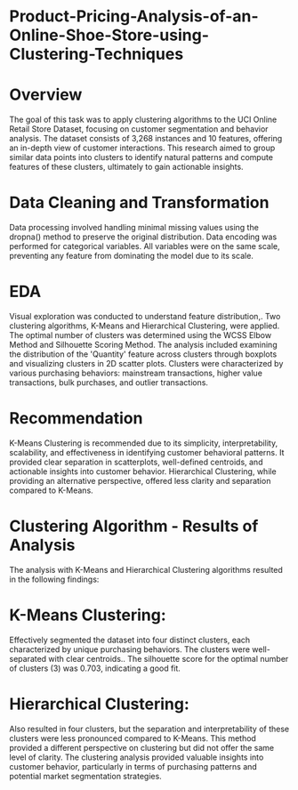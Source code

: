 # Product-Pricing-Analysis-of-an-Online-Shoe-Store-using-Clustering-Techniques
# Overview
The goal of this task was to apply clustering algorithms to the UCI Online Retail Store Dataset, focusing on customer segmentation and behavior analysis. The dataset consists of 3,268 instances and 10 features, offering an in-depth view of customer interactions. This research aimed to group similar data points into clusters to identify natural patterns and compute features of these clusters, ultimately to gain actionable insights.
# Data Cleaning and Transformation
Data processing involved handling minimal missing values using the dropna() method to preserve the original distribution. Data encoding was performed for categorical variables. All variables were on the same scale, preventing any feature from dominating the model due to its scale.
# EDA
Visual exploration was conducted to understand feature distribution,. Two clustering algorithms, K-Means and Hierarchical Clustering, were applied. The optimal number of clusters was determined using the WCSS Elbow Method and Silhouette Scoring Method. The analysis included examining the distribution of the 'Quantity' feature across clusters through boxplots and visualizing clusters in 2D scatter plots. Clusters were characterized by various purchasing behaviors: mainstream transactions, higher value transactions, bulk purchases, and outlier transactions.
# Recommendation
K-Means Clustering is recommended due to its simplicity, interpretability, scalability, and effectiveness in identifying customer behavioral patterns. It provided clear separation in scatterplots, well-defined centroids, and actionable insights into customer behavior. Hierarchical Clustering, while providing an alternative perspective, offered less clarity and separation compared to K-Means.
# Clustering Algorithm - Results of Analysis
The analysis with K-Means and Hierarchical Clustering algorithms resulted in the following findings:
# K-Means Clustering:
Effectively segmented the dataset into four distinct clusters, each characterized by unique purchasing behaviors. The clusters were well-separated with clear centroids.. The silhouette score for the optimal number of clusters (3) was 0.703, indicating a good fit.
# Hierarchical Clustering:
Also resulted in four clusters, but the separation and interpretability of these clusters were less pronounced compared to K-Means. This method provided a different perspective on clustering but did not offer the same level of clarity.
The clustering analysis provided valuable insights into customer behavior, particularly in terms of purchasing patterns and potential market segmentation strategies.

